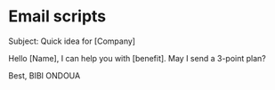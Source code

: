 ﻿# Email scripts
Subject: Quick idea for [Company]

Hello [Name],
I can help you with [benefit]. May I send a 3-point plan?

Best,
BIBI ONDOUA
